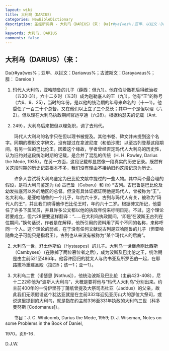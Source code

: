 ```yaml
---
layout: wiki
title: 大利乌（DARIUS）
categories: NewBibleDictionary
description: 圣经新词典 - 大利乌（DARIUS）（来： Da{r#ya{wes%；亚甲、以拦文：Dariawus%；古波斯文：Darayavaus%；腊： Dareios
）
keywords: 大利乌, DARIUS
comments: false
---
```


## 大利乌（DARIUS）（来：

Da{r#ya{wes%；亚甲、以拦文：Dariawus%；古波斯文：Darayavaus%；腊： Dareios ）

1. 玛代人大利乌，亚哈随鲁的儿子（薛西：但九1）。他在伯沙撒死后得统治权（五30-31），六十二岁时（五31）成为迦勒底人的王（九1）。他有“王”的称号（六6、9、25），当时的年份，是以他的统治期的年号来命名的（十一1）。他委任了一百二十个总督，又在他们以上立了三个总长；其中一个是但以理（六2）。但以理在大利乌执政期间官运亨通（六28）。根据约瑟夫的记载（Ant.

10. 249），大利乌后来把但以理免职，调了去玛代。

 　　玛代人大利乌的名字只在但以理书被提及。其他书卷、碑文并未提到这个名字。同期的楔形文字碑文，没有提过在拿波尼度（和伯沙撒）以至古列登基这段期间，有另一位的巴比伦王。因着这个缘故，学者曾经否定玛代人大利乌的历史性，认为旧约对这段统治时期的记载，是合并了混乱的传统（H. H. Rowley, Darius the Mede, 1935）。在另一方面，这段记载却显然像一段真实的历史记录。既然有关这段时期的历史记载根本不多，我们没有理由不接纳旧约这段记录为历史。

 　　许多人尝试将大利乌鉴定为巴比伦文献中提过的一些人物。其中两个最合理的假设，是将大利乌鉴定为 (a) 古巴鲁（Gubaru）和 (b) *古列。古巴鲁是巴比伦及幼发拉底河以外的地区的总督。但没有具体证据证明他是玛代人，曾被称为“王”，名大利乌，是亚哈随鲁的一个儿子，年约六十岁。古列与玛代人有关，被称为“玛代人的王”，并且我们晓得他作巴比伦王时，年约六十二岁。根据碑文所记，他委任了许多下属官员，并且许多公文都以他的执政年份来标明日期。不过，这个理论若要成立，但六28便要这样翻译：“……在大利乌执政期间，‘即是’在波斯王古列在位期间。”换句话说，作者是在解释，他所引用的资料用了两个不同的名称，来称呼同一个人。这个理论的弱点，在于没有任何文献说古列是亚哈随鲁的儿子（但亚哈随鲁之子可能只是指君王）。古列也从来没有被称为“某个玛代人的后裔”。

2. 大利乌一世，舒土他斯伯（Hystaspes）的儿子。大利乌一世继承刚比西斯（Cambyses）（在除掉了两位篡位者之后），成为波斯及巴比伦之王，统治期是由主前521至486年。他容许回归的犹太人与约书亚及所罗巴伯一起，在耶路撒冷重建圣殿（拉四5；该一1；亚一1）。

3. 大利乌二世（诺瑟思 [Nothus]），他统治波斯及巴比伦（主前423-408），尼十二22称他为“波斯人大利乌”，大概是要将他与“玛代人大利乌”分别出来。约主前400年的一份伊里芬丁蒲纸曾提及大祭司杰杜亚（Jaddus）的父亲，故此我们无须假设这个犹达亚就是在主前332年迎见亚历山大的那位大祭司，或说这里提到的大利乌，就是指在约主前336至331年执政的大利乌三世（科多曼努斯 [Codomanus]）。

　　书目：J. C. Whitcomb, Darius the Mede, 1959; D. J. Wiseman, Notes on some Problems in the Book of Daniel,

1970，页9-16．

D.J.W.








